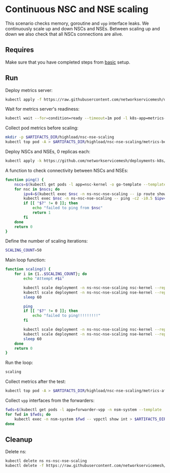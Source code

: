 # Continuous NSC and NSE scaling

This scenario checks memory, goroutine and `vpp` interface leaks. We continuously scale up and down NSCs and NSEs.
Between scaling up and down we also check that all NSCs connections are alive. 

## Requires

Make sure that you have completed steps from [basic](../../basic) setup.

## Run

Deploy metrics server:
```bash
kubectl apply -f https://raw.githubusercontent.com/networkservicemesh/deployments-k8s/4b42afefaf090a724f79767ed6b3f2d61643a726/examples/highload/nsc-nse-scaling/metrics-server.yaml
```

Wait for metrics server's readiness:
```bash
kubectl wait --for=condition=ready --timeout=1m pod -l k8s-app=metrics-server -n kube-system
```

Collect pod metrics before scaling:
```bash
mkdir -p $ARTIFACTS_DIR/highload/nsc-nse-scaling
kubectl top pod -A > $ARTIFACTS_DIR/highload/nsc-nse-scaling/metrics-before
```

Deploy NSCs and NSEs, 0 replicas each:
```bash
kubectl apply -k https://github.com/networkservicemesh/deployments-k8s/examples/highload/nsc-nse-scaling?ref=4b42afefaf090a724f79767ed6b3f2d61643a726
```

A function to check connectivity between NSCs and NSEs:
```bash
function ping() {
    nscs=$(kubectl get pods -l app=nsc-kernel -o go-template --template="{{range .items}}{{.metadata.name}} {{end}}" -n ns-nsc-nse-scaling)
    for nsc in $nscs; do
        ipv4=$(kubectl exec $nsc -n ns-nsc-nse-scaling -- ip route show dev nsm-1 | cut -d' ' -f1 | tr '\n' ' ' | cut -d' ' -f1)
        kubectl exec $nsc -n ns-nsc-nse-scaling -- ping -c2 -i0.5 $ipv4
        if [[ "$?" != 0 ]]; then
            echo "failed to ping from $nsc"
            return 1
        fi
    done
    return 0
}
```

Define the number of scaling iterations:
```bash
SCALING_COUNT=50
```

Main loop function:
```bash
function scaling() {
    for i in {1..$SCALING_COUNT}; do
        echo "Attempt #$i"

        kubectl scale deployment -n ns-nsc-nse-scaling nsc-kernel --replicas=10
        kubectl scale deployment -n ns-nsc-nse-scaling nse-kernel --replicas=10
        sleep 60

        ping
        if [[ "$?" != 0 ]]; then
            echo "failed to ping!!!!!!!!!"
        fi 

        kubectl scale deployment -n ns-nsc-nse-scaling nsc-kernel --replicas=0
        kubectl scale deployment -n ns-nsc-nse-scaling nse-kernel --replicas=0
        sleep 60
    done
    return 0
}
```


Run the loop:
```bash
scaling
```

Collect metrics after the test:
```bash
kubectl top pod -A > $ARTIFACTS_DIR/highload/nsc-nse-scaling/metrics-after
```

Collect `vpp` interfaces from the forwarders:
```bash
fwds=$(kubectl get pods -l app=forwarder-vpp -n nsm-system --template '{{range .items}}{{.metadata.name}}{{"\n"}}{{end}}')
for fwd in $fwds; do
    kubectl exec -n nsm-system $fwd -- vppctl show int > $ARTIFACTS_DIR/highload/nsc-nse-scaling/$fwd-ifaces
done
```

## Cleanup

Delete ns:
```bash
kubectl delete ns ns-nsc-nse-scaling
kubectl delete -f https://raw.githubusercontent.com/networkservicemesh/deployments-k8s/4b42afefaf090a724f79767ed6b3f2d61643a726/examples/highload/nsc-nse-scaling/metrics-server.yaml
```
